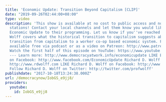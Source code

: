 ```yaml
---
title: 'Economic Update: Transition Beyond Capitalism [CLIP]'
date: "2019-09-26T02:44:00+08:00"
type: video
description: 'This show is available at no cost to public access and non-profit community
  stations! Contact your local channels and let them know you would like them to add
  Economic Update to their programming. Let us know if you''ve reached out: info(a)democracyatwork.info
  Wolff covers what the historical transition to capitalism suggests about a possible
  transition from capitalism to a worker co-op based economic system. Full episode
  available free via podcast or as a video on Patreon: http://www.patreon.com/economicupdate
  Watch the first half of this episode on YouTube: https://www.youtube.com/watch?v=_be35GaQU-o
  --- Learn more: http://www.democracyatwork.info/economicupdate LIKE Economic Update
  on Facebook: http://www.facebook.com/EconomicUpdate Richard D. Wolff''s website:
  http://www.rdwolff.com LIKE Richard D. Wolff on Facebook: http://www.facebook.com/RichardDWolff
  Follow Richard D. Wolff on Twitter: http://twitter.com/profwolff'
publishdate: "2017-10-18T13:24:38.000Z"
url: /democracynow/IobGS_e9jj8/
providers:
  youtube:
    id: IobGS_e9jj8
---
```

